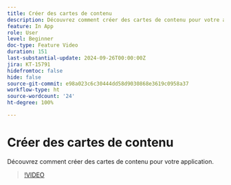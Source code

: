 ```yaml
---
title: Créer des cartes de contenu
description: Découvrez comment créer des cartes de contenu pour votre application.
feature: In App
role: User
level: Beginner
doc-type: Feature Video
duration: 151
last-substantial-update: 2024-09-26T00:00:00Z
jira: KT-15791
hidefromtoc: false
hide: false
source-git-commit: e98a023c6c30444dd58d9030868e3619c0958a37
workflow-type: ht
source-wordcount: '24'
ht-degree: 100%

---
```



# Créer des cartes de contenu

Découvrez comment créer des cartes de contenu pour votre application.

>[!VIDEO](https://video.tv.adobe.com/v/3434783/?learn=on)
